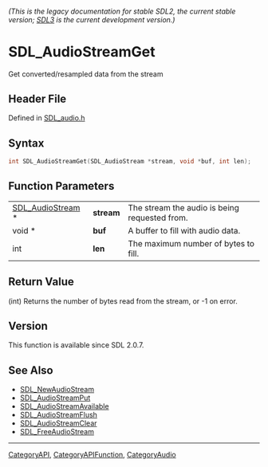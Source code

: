 ###### (This is the legacy documentation for stable SDL2, the current stable version; [SDL3](https://wiki.libsdl.org/SDL3/) is the current development version.)
# SDL_AudioStreamGet

Get converted/resampled data from the stream

## Header File

Defined in [SDL_audio.h](https://github.com/libsdl-org/SDL/blob/SDL2/include/SDL_audio.h)

## Syntax

```c
int SDL_AudioStreamGet(SDL_AudioStream *stream, void *buf, int len);
```

## Function Parameters

|                                      |            |                                               |
| ------------------------------------ | ---------- | --------------------------------------------- |
| [SDL_AudioStream](SDL_AudioStream) * | **stream** | The stream the audio is being requested from. |
| void *                               | **buf**    | A buffer to fill with audio data.             |
| int                                  | **len**    | The maximum number of bytes to fill.          |

## Return Value

(int) Returns the number of bytes read from the stream, or -1 on error.

## Version

This function is available since SDL 2.0.7.

## See Also

- [SDL_NewAudioStream](SDL_NewAudioStream)
- [SDL_AudioStreamPut](SDL_AudioStreamPut)
- [SDL_AudioStreamAvailable](SDL_AudioStreamAvailable)
- [SDL_AudioStreamFlush](SDL_AudioStreamFlush)
- [SDL_AudioStreamClear](SDL_AudioStreamClear)
- [SDL_FreeAudioStream](SDL_FreeAudioStream)

----
[CategoryAPI](CategoryAPI), [CategoryAPIFunction](CategoryAPIFunction), [CategoryAudio](CategoryAudio)

